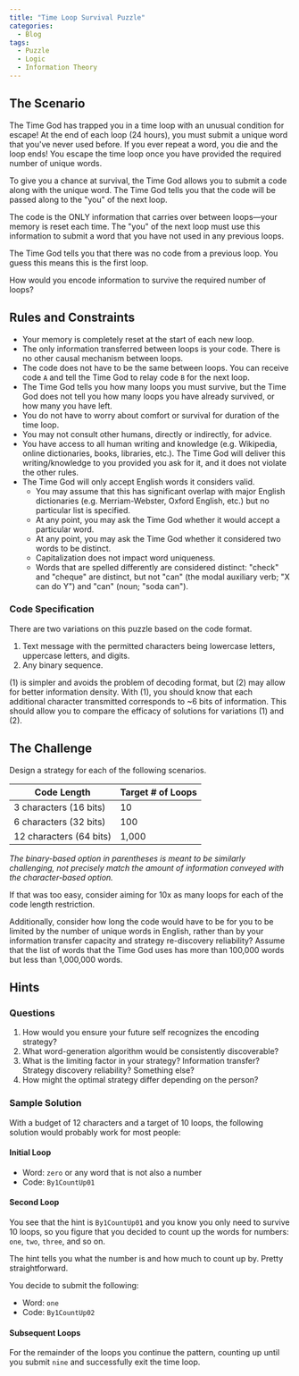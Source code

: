 ```yaml
---
title: "Time Loop Survival Puzzle"
categories:
  - Blog
tags:
  - Puzzle
  - Logic
  - Information Theory
---
```


## The Scenario

The Time God has trapped you in a time loop with an unusual condition for escape! At the end of each loop (24 hours), you must submit a unique word that you've never used before. If you ever repeat a word, you die and the loop ends! You escape the time loop once you have provided the required number of unique words.

To give you a chance at survival, the Time God allows you to submit a code along with the unique word. The Time God tells you that the code will be passed along to the "you" of the next loop.

The code is the ONLY information that carries over between loops—your memory is reset each time. The "you" of the next loop must use this information to submit a word that you have not used in any previous loops.

The Time God tells you that there was no code from a previous loop. You guess this means this is the first loop.

How would you encode information to survive the required number of loops?

## Rules and Constraints

- Your memory is completely reset at the start of each new loop.
- The only information transferred between loops is your code. There is no other causal mechanism between loops.
- The code does not have to be the same between loops. You can receive code `A` and tell the Time God to relay code `B` for the next loop.
- The Time God tells you how many loops you must survive, but the Time God does not tell you how many loops you have already survived, or how many you have left.
- You do not have to worry about comfort or survival for duration of the time loop.
- You may not consult other humans, directly or indirectly, for advice.
- You have access to all human writing and knowledge (e.g. Wikipedia, online dictionaries, books, libraries, etc.). The Time God will deliver this writing/knowledge to you provided you ask for it, and it does not violate the other rules.
 - The Time God will only accept English words it considers valid.
	 - You may assume that this has significant overlap with major English dictionaries (e.g. Merriam-Webster, Oxford English, etc.) but no particular list is specified.
	 - At any point, you may ask the Time God whether it would accept a particular word.
	 - At any point, you may ask the Time God whether it considered two words to be distinct.
	 - Capitalization does not impact word uniqueness.
	- Words that are spelled differently are considered distinct: "check" and "cheque" are distinct, but not "can" (the modal auxiliary verb; "X can do Y") and "can" (noun; "soda can").

### Code Specification

There are two variations on this puzzle based on the code format.

1. Text message with the permitted characters being lowercase letters, uppercase letters, and digits.
2. Any binary sequence.

(1) is simpler and avoids the problem of decoding format, but (2) may allow for better information density. With (1), you should know that each additional character transmitted corresponds to ~6 bits of information. This should allow you to compare the efficacy of solutions for variations (1) and (2).

## The Challenge

Design a strategy for each of the following scenarios.

| Code Length             | Target # of Loops |
| ----------------------- | ----------------- |
| 3 characters (16 bits)  | 10                |
| 6 characters (32 bits)  | 100               |
| 12 characters (64 bits) | 1,000             |

*The binary-based option in parentheses is meant to be similarly challenging, not precisely match the amount of information conveyed with the character-based option.*

If that was too easy, consider aiming for 10x as many loops for each of the code length restriction.

Additionally, consider how long the code would have to be for you to be limited by the number of unique words in English, rather than by your information transfer capacity and strategy re-discovery reliability? Assume that the list of words that the Time God uses has more than 100,000 words but less than 1,000,000 words.

## Hints

### Questions

1. How would you ensure your future self recognizes the encoding strategy?
2. What word-generation algorithm would be consistently discoverable?
3. What is the limiting factor in your strategy? Information transfer? Strategy discovery reliability? Something else?
4. How might the optimal strategy differ depending on the person?

### Sample Solution

With a budget of 12 characters and a target of 10 loops, the following solution would probably work for most people:

#### Initial Loop

- Word: `zero` or any word that is not also a number
- Code: `By1CountUp01`

#### Second Loop

You see that the hint is `By1CountUp01` and you know you only need to survive 10 loops, so you figure that you decided to count up the words for numbers: `one`, `two`, `three`, and so on.

The hint tells you what the number is and how much to count up by. Pretty straightforward.

You decide to submit the following:

- Word: `one`
- Code: `By1CountUp02`

#### Subsequent Loops

For the remainder of the loops you continue the pattern, counting up until you submit `nine` and successfully exit the time loop.

